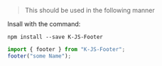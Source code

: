 > This should be used in the following manner

Insall with the command:

```
npm install --save K-JS-Footer
```

```javascript
import { footer } from "K-JS-Footer";
footer("some Name");
```
